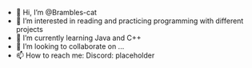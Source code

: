 - 👋 Hi, I’m @Brambles-cat
- 👀 I’m interested in reading and practicing programming with different projects
- 🌱 I’m currently learning Java and C++
- 💞️ I’m looking to collaborate on ...
- 📫 How to reach me: Discord: placeholder

<!---
Brambles-cat/Brambles-cat is a ✨ special ✨ repository because its `README.md` (this file) appears on your GitHub profile.
You can click the Preview link to take a look at your changes.
--->
